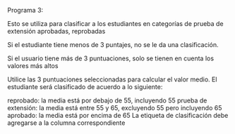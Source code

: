 Programa 3:

Esto se utiliza para clasificar a los estudiantes en categorías de prueba de extensión aprobadas, reprobadas

Si el estudiante tiene menos de 3 puntajes, no se le da una clasificación.

Si el usuario tiene más de 3 puntuaciones, solo se tienen en cuenta los valores más altos

Utilice las 3 puntuaciones seleccionadas para calcular el valor medio. El estudiante será clasificado de acuerdo a lo siguiente:

reprobado: la media está por debajo de 55, incluyendo 55
prueba de extensión: la media está entre 55 y 65, excluyendo 55 pero incluyendo 65
aprobado: la media está por encima de 65
La etiqueta de clasificación debe agregarse a la columna correspondiente